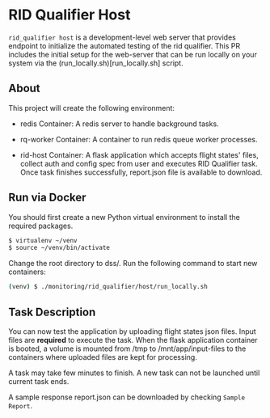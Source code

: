 # RID Qualifier Host

`rid_qualifier host` is a development-level web server that provides endpoint to initialize the automated testing of the rid qualifier. 
This PR includes the initial setup for the web-server that can be run locally on your system via the (run_locally.sh)[run_locally.sh] script. 

## About

This project will create the following environment:

* redis Container: A redis server to handle background tasks.

* rq-worker Container: A container to run redis queue worker processes.

* rid-host Container: A flask application which accepts flight states' files, collect auth and config spec from user and executes RID Qualifier task. Once task finishes successfully, report.json file is available to download.

## Run via Docker

You should first create a new Python virtual environment to install the
required packages.

```bash
$ virtualenv ~/venv
$ source ~/venv/bin/activate
```

Change the root directory to dss/. Run the following command to start new containers:

```bash
(venv) $ ./monitoring/rid_qualifier/host/run_locally.sh
```

## Task Description

You can now test the application by uploading flight states json files. Input files are **required** to execute the task. When the flask application container is booted, a volume is
mounted from /tmp to /mnt/app/input-files to the containers where uploaded files are kept for processing.

A task may take few minutes to finish. A new task can not be launched until current task ends.

A sample response report.json can be downloaded by checking `Sample Report`.

